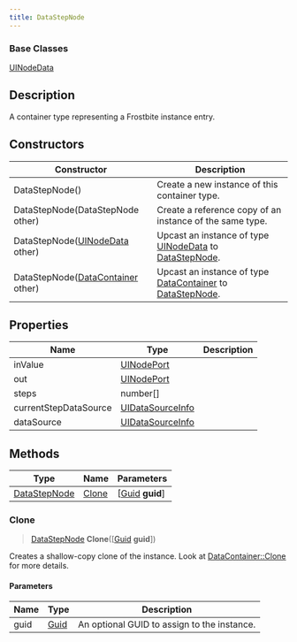 ```yaml
---
title: DataStepNode
---
```

### Base Classes

[UINodeData](UINodeData)

## Description

A container type representing a Frostbite instance entry.

## Constructors

| Constructor                                                             | Description                                                                                                     |
| ----------------------------------------------------------------------- | --------------------------------------------------------------------------------------------------------------- |
| DataStepNode()                                                          | Create a new instance of this container type.                                                                   |
| DataStepNode(DataStepNode other)                                        | Create a reference copy of an instance of the same type.                                                        |
| DataStepNode([UINodeData](UINodeData) other)                            | Upcast an instance of type [UINodeData](UINodeData) to [DataStepNode](DataStepNode).                            |
| DataStepNode([DataContainer](/vext/ref/shared/class/datacontainer) other) | Upcast an instance of type [DataContainer](/vext/ref/shared/class/datacontainer) to [DataStepNode](DataStepNode). |

## Properties

| Name                  | Type                                 | Description |
| --------------------- | ------------------------------------ | ----------- |
| inValue               | [UINodePort](UINodePort)             |             |
| out                   | [UINodePort](UINodePort)             |             |
| steps                 | number\[\]                           |             |
| currentStepDataSource | [UIDataSourceInfo](UIDataSourceInfo) |             |
| dataSource            | [UIDataSourceInfo](UIDataSourceInfo) |             |

## Methods

| Type                         | Name            | Parameters                                     |
| ---------------------------- | --------------- | ---------------------------------------------- |
| [DataStepNode](DataStepNode) | [Clone](#clone) | \[[Guid](/vext/ref/shared/class/guid) **guid**\] |

### Clone

> [DataStepNode](DataStepNode) **Clone**(\[[Guid](/vext/ref/shared/class/guid) **guid**\])

Creates a shallow-copy clone of the instance. Look at [DataContainer::Clone](/vext/ref/shared/class/datacontainer#clone) for more details.

#### Parameters

| Name | Type         | Description                                 |
| ---- | ------------ | ------------------------------------------- |
| guid | [Guid](Guid) | An optional GUID to assign to the instance. |
